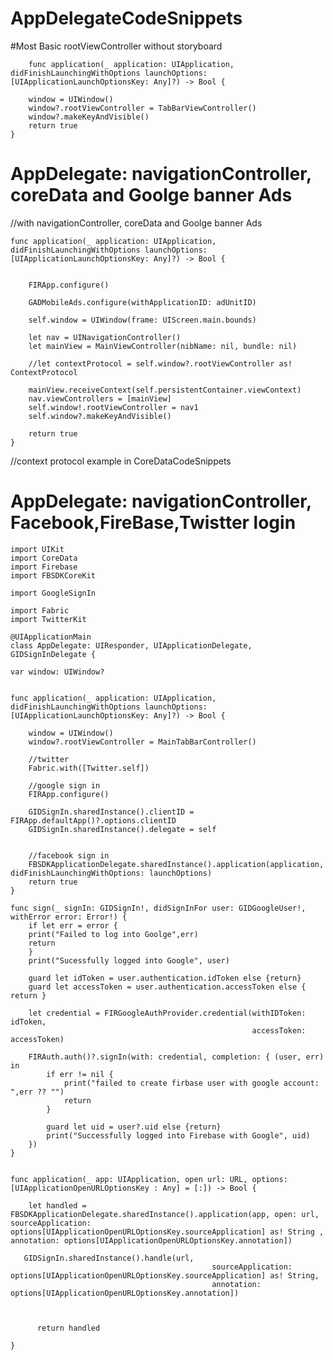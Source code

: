 # AppDelegateCodeSnippets


#Most Basic rootViewController without storyboard
        
        func application(_ application: UIApplication, didFinishLaunchingWithOptions launchOptions: [UIApplicationLaunchOptionsKey: Any]?) -> Bool {
       
        window = UIWindow()
        window?.rootViewController = TabBarViewController()
        window?.makeKeyAndVisible()
        return true
    }



# AppDelegate: navigationController, coreData and Goolge banner Ads
//with navigationController, coreData and Goolge banner Ads

    func application(_ application: UIApplication, didFinishLaunchingWithOptions launchOptions: [UIApplicationLaunchOptionsKey: Any]?) -> Bool {
        
        
        FIRApp.configure()
       
        GADMobileAds.configure(withApplicationID: adUnitID)
        
        self.window = UIWindow(frame: UIScreen.main.bounds)
       
        let nav = UINavigationController()
        let mainView = MainViewController(nibName: nil, bundle: nil)
        
        //let contextProtocol = self.window?.rootViewController as! ContextProtocol
        
        mainView.receiveContext(self.persistentContainer.viewContext)
        nav.viewControllers = [mainView]
        self.window!.rootViewController = nav1
        self.window?.makeKeyAndVisible()
 
        return true
    }
    
//context protocol example in CoreDataCodeSnippets


# AppDelegate: navigationController, Facebook,FireBase,Twistter login
    import UIKit
    import CoreData
    import Firebase
    import FBSDKCoreKit

    import GoogleSignIn

    import Fabric
    import TwitterKit

    @UIApplicationMain
    class AppDelegate: UIResponder, UIApplicationDelegate, GIDSignInDelegate {

    var window: UIWindow?


    func application(_ application: UIApplication, didFinishLaunchingWithOptions launchOptions: [UIApplicationLaunchOptionsKey: Any]?) -> Bool {
        
        window = UIWindow()
        window?.rootViewController = MainTabBarController()
        
        //twitter
        Fabric.with([Twitter.self])

        //google sign in
        FIRApp.configure()
     
        GIDSignIn.sharedInstance().clientID = FIRApp.defaultApp()?.options.clientID
        GIDSignIn.sharedInstance().delegate = self
 
 
        //facebook sign in
        FBSDKApplicationDelegate.sharedInstance().application(application, didFinishLaunchingWithOptions: launchOptions)
        return true
    }

    func sign(_ signIn: GIDSignIn!, didSignInFor user: GIDGoogleUser!, withError error: Error!) {
        if let err = error {
        print("Failed to log into Goolge",err)
        return
        }
        print("Sucessfully logged into Google", user)
        
        guard let idToken = user.authentication.idToken else {return}
        guard let accessToken = user.authentication.accessToken else { return }
      
        let credential = FIRGoogleAuthProvider.credential(withIDToken: idToken,
                                                          accessToken: accessToken)
        
        FIRAuth.auth()?.signIn(with: credential, completion: { (user, err) in
            if err != nil {
                print("failed to create firbase user with google account: ",err ?? "")
                return
            }
            
            guard let uid = user?.uid else {return}
            print("Successfully logged into Firebase with Google", uid)
        })
    }
    
    
    func application(_ app: UIApplication, open url: URL, options: [UIApplicationOpenURLOptionsKey : Any] = [:]) -> Bool {

        let handled = FBSDKApplicationDelegate.sharedInstance().application(app, open: url, sourceApplication: options[UIApplicationOpenURLOptionsKey.sourceApplication] as! String , annotation: options[UIApplicationOpenURLOptionsKey.annotation])
        
       GIDSignIn.sharedInstance().handle(url,
                                                 sourceApplication: options[UIApplicationOpenURLOptionsKey.sourceApplication] as! String,
                                                 annotation: options[UIApplicationOpenURLOptionsKey.annotation])
        

        
          return handled
        
    }
    

